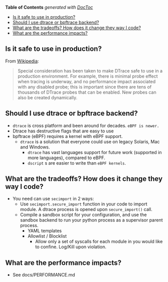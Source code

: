 <!-- START doctoc generated TOC please keep comment here to allow auto update -->
<!-- DON'T EDIT THIS SECTION, INSTEAD RE-RUN doctoc TO UPDATE -->
**Table of Contents**  *generated with [DocToc](https://github.com/thlorenz/doctoc)*

- [Is it safe to use in production?](#is-it-safe-to-use-in-production)
- [Should I use dtrace or bpftrace backend?](#should-i-use-dtrace-or-bpftrace-backend)
- [What are the tradeoffs? How does it change they way I code?](#what-are-the-tradeoffs-how-does-it-change-they-way-i-code)
- [What are the performance impacts?](#what-are-the-performance-impacts)

<!-- END doctoc generated TOC please keep comment here to allow auto update -->


## Is it safe to use in production?
From <a href="https://en.wikipedia.org/wiki/DTrace">Wikipedia</a>:
>Special consideration has been taken to make DTrace safe to use in a production environment. For example, there is minimal probe effect when tracing is underway, and no performance impact associated with any disabled probe; this is important since there are tens of thousands of DTrace probes that can be enabled. New probes can also be created dynamically.

## Should I use dtrace or bpftrace backend?
- `dtrace` is cross platform and been around for decades. `eBPF is newer.`
- Dtrace has destructive flags that are easy to use
- bpftrace (eBPF) requires a kernel with eBPF support.
  - `dtrace` is a solution that everyone could use on legacy Solaris, Mac and Windows.
    - `dtrace` has vast languages support for future work (supported in more languages), compared to eBPF.
    - `dscript` s are easier to write than `eBPF kernels`.

## What are the tradeoffs? How does it change they way I code?
- You need can use `secimport` in 2 ways:
  - Use `secimport.secure_import` function in your code to import module. A dtrace process is opened upon `secure_import()` call.
  - Compile a sandbox script for your configuration, and use the sandbox backend to run your python process as a supervisor parent process.
    - YAML templates
    - Allowlist / Blocklist
      - Allow only a set of syscalls for each module in you would like to confine. Log/Kill upon violation.

## What are the performance impacts?
- See docs/PERFORMANCE.md
